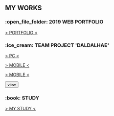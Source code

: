 <h2>MY WORKS</h2>
<h3>:open_file_folder: 2019 WEB PORTFOLIO</h3>
<a href="https://tex9681.github.io/2019portfolio/portfolio/">&gt; PORTFOLIO &lt;</a>
<h3>:ice_cream: TEAM PROJECT 'DALDALHAE'</h3>
<a href="https://tex9681.github.io/2019portfolio/DAL/DALDALHAE_PC/pc_index.html">&gt; PC &lt;</a>

[&gt; MOBILE &lt;](https://tex9681.github.io/2019portfolio/DAL/DALDALHAE_MB_edit/m_index.html)

<a href="https://tex9681.github.io/2019portfolio/DAL/DALDALHAE_MB_edit/m_index.html" target="_blank ">&gt; MOBILE &lt;</a>

<button onclick="window.open('https://tex9681.github.io/2019portfolio/DAL/DALDALHAE_MB_edit/m_index.html')">view</button>

<h3>:book: STUDY</h3>
<a href="https://tex9681.github.io/nyam/html/">&gt; MY STUDY &lt;</a>
